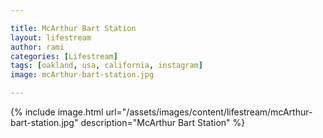 ```yaml
---

title: McArthur Bart Station
layout: lifestream 
author: rami
categories: [Lifestream]
tags: [oakland, usa, california, instagram]
image: mcArthur-bart-station.jpg

---
```


{% include image.html url="/assets/images/content/lifestream/mcArthur-bart-station.jpg" description="McArthur Bart Station" %}
